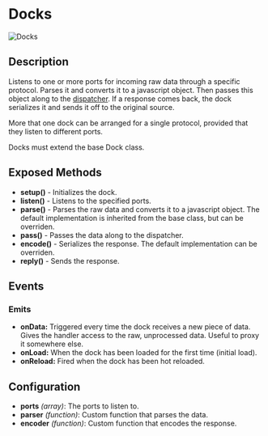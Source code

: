 # Docks

![Docks](http://i.imgur.com/J51dAYv.png)


## Description

Listens to one or more ports for incoming raw data through a specific protocol. Parses it and converts it to a javascript object. Then passes this object along to the [dispatcher](dispatcher.md). If a response comes back, the dock serializes it and sends it off to the original source.

More that one dock can be arranged for a single protocol, provided that they listen to different ports.

Docks must extend the base Dock class.


## Exposed Methods

- **setup()** - Initializes the dock.
- **listen()** - Listens to the specified ports.
- **parse()** - Parses the raw data and converts it to a javascript object. The default implementation is inherited from the base class, but can be overriden.
- **pass()** - Passes the data along to the dispatcher.
- **encode()** - Serializes the response. The default implementation can be overriden.
- **reply()** - Sends the response.


## Events

### Emits

- **onData:** Triggered every time the dock receives a new piece of data. Gives the handler access to the raw, unprocessed data. Useful to proxy it somewhere else.
- **onLoad:** When the dock has been loaded for the first time (initial load).
- **onReload:** Fired when the dock has been hot reloaded.


## Configuration

- **ports** *(array)*: The ports to listen to.
- **parser** *(function)*: Custom function that parses the data.
- **encoder** *(function)*: Custom function that encodes the response.